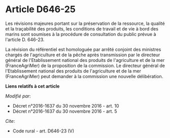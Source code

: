 # Article D646-25

Les révisions majeures portant sur la préservation de la ressource, la qualité et la traçabilité des produits, les conditions
de travail et de vie à bord des marins sont soumises à la procédure de consultation du public prévue à l'article D. 646-23. 

La révision du référentiel est homologuée par arrêté conjoint des ministres chargés de l'agriculture et de la pêche après
transmission par le directeur général de l'Etablissement national des produits de l'agriculture et de la mer (FranceAgriMer)
de la proposition de la commission. Le directeur général de l'Etablissement national des produits de l'agriculture et de la
mer (FranceAgriMer) peut demander à la commission une nouvelle délibération.

**Liens relatifs à cet article**

_Modifié par_:

  - Décret n°2016-1637 du 30 novembre 2016 - art. 10
  - Décret n°2016-1637 du 30 novembre 2016 - art. 5

_Cite_:

  - Code rural - art. D646-23 (V)
